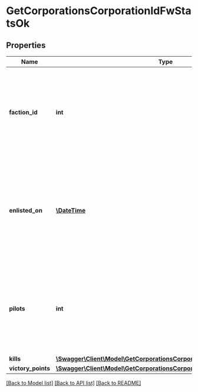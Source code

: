 # GetCorporationsCorporationIdFwStatsOk

## Properties
Name | Type | Description | Notes
------------ | ------------- | ------------- | -------------
**faction_id** | **int** | The faction the given corporation is enlisted to fight for. Will not be included if corporation is not enlisted in faction warfare | [optional] 
**enlisted_on** | [**\DateTime**](\DateTime.md) | The enlistment date of the given corporation into faction warfare. Will not be included if corporation is not enlisted in faction warfare | [optional] 
**pilots** | **int** | How many pilots the enlisted corporation has. Will not be included if corporation is not enlisted in faction warfare | [optional] 
**kills** | [**\Swagger\Client\Model\GetCorporationsCorporationIdFwStatsKills**](GetCorporationsCorporationIdFwStatsKills.md) |  | 
**victory_points** | [**\Swagger\Client\Model\GetCorporationsCorporationIdFwStatsVictoryPoints**](GetCorporationsCorporationIdFwStatsVictoryPoints.md) |  | 

[[Back to Model list]](../README.md#documentation-for-models) [[Back to API list]](../README.md#documentation-for-api-endpoints) [[Back to README]](../README.md)



